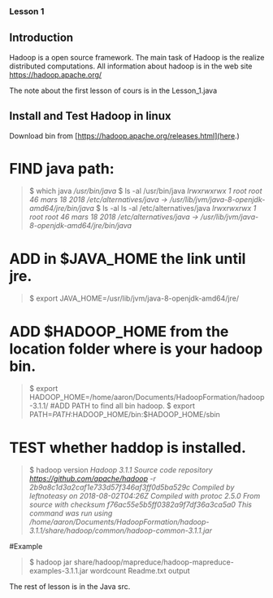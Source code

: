 ### Lesson 1

## Introduction

Hadoop is a open source framework. The main task of Hadoop is the realize distributed computations. All information about hadoop is in the web site https://hadoop.apache.org/

The note about the first lesson of cours is in the Lesson_1.java

## Install and Test Hadoop in linux

Download bin from  [https://hadoop.apache.org/releases.html](here.)
# FIND java path:
  >$ which java
  > _/usr/bin/java_
  >$ ls -al /usr/bin/java
  > _lrwxrwxrwx 1 root root 46 mars  18  2018 /etc/alternatives/java -> /usr/lib/jvm/java-8-openjdk-amd64/jre/bin/java_
  >$ ls -al ls -al /etc/alternatives/java
  > _lrwxrwxrwx 1 root root 46 mars  18  2018 /etc/alternatives/java -> /usr/lib/jvm/java-8-openjdk-amd64/jre/bin/java_

# ADD in $JAVA_HOME the link until jre.
  >$ export JAVA_HOME=/usr/lib/jvm/java-8-openjdk-amd64/jre/
# ADD $HADOOP_HOME from the location folder where is your hadoop bin.
  >$ export HADOOP_HOME=/home/aaron/Documents/HadoopFormation/hadoop-3.1.1/
#ADD PATH to find all bin hadoop.
  >$ export PATH=$PATH:$HADOOP_HOME/bin:$HADOOP_HOME/sbin
# TEST whether haddop is installed.
  >$ hadoop version
  >  _Hadoop 3.1.1_
  >  _Source code repository https://github.com/apache/hadoop -r 2b9a8c1d3a2caf1e733d57f346af3ff0d5ba529c_
  >  _Compiled by leftnoteasy on 2018-08-02T04:26Z_
  >  _Compiled with protoc 2.5.0_
  >  _From source with checksum f76ac55e5b5ff0382a9f7df36a3ca5a0_
  >  _This command was run using /home/aaron/Documents/HadoopFormation/hadoop-3.1.1/share/hadoop/common/hadoop-common-3.1.1.jar_

#Example
  >$ hadoop jar share/hadoop/mapreduce/hadoop-mapreduce-examples-3.1.1.jar wordcount Readme.txt output

The rest of lesson is in the Java src. 
